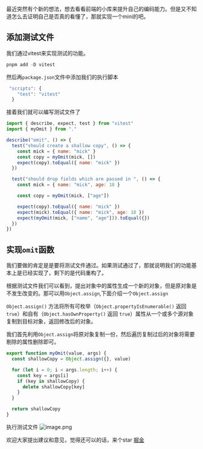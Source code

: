 最近突然有个新的想法，想去看看前端的小库来提升自己的编码能力。但是又不知道怎么去证明自己是否真的看懂了，那就实现一个mini的吧。
## 添加测试文件
我们通过vitest来实现测试的功能。
```js
pnpm add -D vitest
```
然后再`package.json`文件中添加我们的执行脚本
```js
 "scripts": {
    "test": "vitest"
  }
```
接着我们就可以编写测试文件了
```js
import { describe, expect, test } from "vitest"
import { myOmit } from "."

describe("omit", () => {
  test("should create a shallow copy", () => {
    const mick = { name: "mick" }
    const copy = myOmit(mick, [])
    expect(copy).toEqual({ name: "mick" })
  })

  test("should drop fields which are passed in ", () => {
    const mick = { name: "mick", age: 18 }

    const copy = myOmit(mick, ["age"])

    expect(copy).toEqual({ name: "mick" })
    expect(mick).toEqual({ name: "mick", age: 18 })
    expect(myOmit(mick, ["name", "age"])).toEqual({})
  })
})
```
## 实现`omit`函数
我们要做的肯定是是要将测试文件通过。如果测试通过了，那就说明我们的功能基本上是已经实现了，剩下的是代码重构了。

根据测试文件我们可以看到，提出对象中的属性生成一个新的对象，但是原对象是不发生改变的。那可以用`Object.assign`,下面介绍一个`Object.assign`

`Object.assign()` 方法将所有可枚举（`Object.propertyIsEnumerable()` 返回 `true`）和自有（`Object.hasOwnProperty()` 返回 `true`）属性从一个或多个源对象复制到目标对象，返回修改后的对象。

我们首先利用`Object.assign`将原对象复制一份，然后遍历复制过后的对象将需要剔除的属性删除即可。
```js
export function myOmit(value, args) {
  const shallowCopy = Object.assign({}, value)

  for (let i = 0; i < args.length; i++) {
    const key = args[i]
    if (key in shallowCopy) {
      delete shallowCopy[key]
    }
  }

  return shallowCopy
}
```
执行测试文件
![image.png](https://p1-juejin.byteimg.com/tos-cn-i-k3u1fbpfcp/0fbb8fd4a49b4bed9e836483d57da704~tplv-k3u1fbpfcp-watermark.image?)

欢迎大家提出建议和意见，觉得还可以的话，来个star
[掘金](https://juejin.cn/post/7141654333812604958)